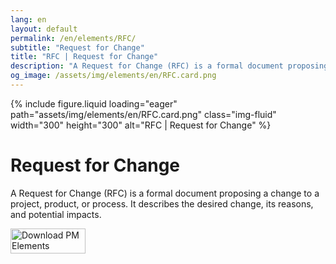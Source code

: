 ```yaml
---
lang: en
layout: default
permalink: /en/elements/RFC/
subtitle: "Request for Change"
title: "RFC | Request for Change"
description: "A Request for Change (RFC) is a formal document proposing a change to a project, product, or process. It describes the desired change, its reasons, and potential impacts."
og_image: /assets/img/elements/en/RFC.card.png
---
```


{% include figure.liquid loading="eager" path="assets/img/elements/en/RFC.card.png" class="img-fluid" width="300" height="300" alt="RFC | Request for Change" %}

# Request for Change

A Request for Change (RFC) is a formal document proposing a change to a project, product, or process. It describes the desired change, its reasons, and potential impacts.

<a href="https://apps.apple.com/app/apple-store/id6738084498?pt=127441684&ct=website&mt=8">
  <img src="{{ "assets/img/en/appstore.png" | relative_url }}" width="120" height="40" alt="Download PM Elements">
</a>
